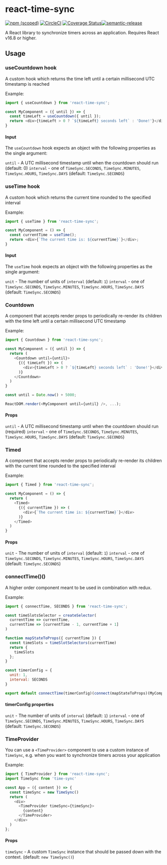 # react-time-sync

[![npm (scoped)](https://img.shields.io/npm/v/react-time-sync.svg)](https://www.npmjs.com/package/react-time-sync) [![CircleCI](https://circleci.com/gh/peterjuras/react-time-sync.svg?style=svg)](https://circleci.com/gh/peterjuras/react-time-sync) [![Coverage Status](https://coveralls.io/repos/github/peterjuras/react-time-sync/badge.svg?branch=master)](https://coveralls.io/github/peterjuras/react-time-sync?branch=master)[![semantic-release](https://img.shields.io/badge/%20%20%F0%9F%93%A6%F0%9F%9A%80-semantic--release-e10079.svg)](https://github.com/semantic-release/semantic-release)

A React library to synchronize timers across an application. Requires React v16.8 or higher.

## Usage

### useCountdown hook

A custom hook which returns the time left until a certain millisecond UTC timestamp is reached

Example:
```js
import { useCountdown } from 'react-time-sync';

const MyComponent = ({ until }) => {
  const timeLeft = useCountdown({ until });
  return <div>{timeLeft > 0 ? `${timeLeft} seconds left` : 'Done!'}</div>;
}
```

#### Input

The `useCountdown` hook expects an object with the following properties as the single argument:

`until` - A UTC millisecond timestamp until when the countdown should run (default: 0)
`interval` - one of `TimeSync.SECONDS`, `TimeSync.MINUTES`, `TimeSync.HOURS`, `TimeSync.DAYS` (default: `TimeSync.SECONDS`)

### useTime hook

A custom hook which returns the current time rounded to the specified interval

Example:
```js
import { useTime } from 'react-time-sync';

const MyComponent = () => {
  const currentTime = useTime();
  return <div>{`The current time is: ${currentTime}`}</div>;
}
```

#### Input

The `useTime` hook expects an object with the following properties as the single argument:

`unit` - The number of units of `interval` (default: `1`)
`interval` - one of `TimeSync.SECONDS`, `TimeSync.MINUTES`, `TimeSync.HOURS`, `TimeSync.DAYS` (default: `TimeSync.SECONDS`)

### Countdown

A component that accepts render props to periodically re-render its children with the time left until a certain millisecond UTC timestamp

Example:
```js
import { Countdown } from 'react-time-sync';

const MyComponent = ({ until }) => {
  return (
    <Countdown until={until}>
      {({ timeLeft }) => (
        <div>{timeLeft > 0 ? `${timeLeft} seconds left` : 'Done!'}</div>
      )}
    </Countdown>
  )
}

const until = Date.now() + 5000;

ReactDOM.render(<MyComponent until={until} />, ...);
```

#### Props

`until` - A UTC millisecond timestamp until when the countdown should run (required)
`interval` - one of `TimeSync.SECONDS`, `TimeSync.MINUTES`, `TimeSync.HOURS`, `TimeSync.DAYS` (default: `TimeSync.SECONDS`)

### Timed

A component that accepts render props to periodically re-render its children with the current time rounded to the specified interval

Example:
```js
import { Timed } from 'react-time-sync';

const MyComponent = () => {
  return (
    <Timed>
      {({ currentTime }) => (
        <div>{`The current time is: ${currentTime}`}</div>
      )}
    </Timed>
  )
}
```

#### Props

`unit` - The number of units of `interval` (default: `1`)
`interval` - one of `TimeSync.SECONDS`, `TimeSync.MINUTES`, `TimeSync.HOURS`, `TimeSync.DAYS` (default: `TimeSync.SECONDS`)

### connectTime()()

A higher order component meant to be used in combination with redux.

Example:
```js
import { connectTime, SECONDS } from 'react-time-sync';

const timeSlotsSelector = createSelector(
  currentTime => currentTime,
  currentTime => [currentTime - 1, currentTime + 1]
)

function mapStateToProps({ currentTime }) {
  const timeSlots = timeSlotSelectors(currentTime)
  return {
    timeSlots
  };
}

const timerConfig = {
  unit: 1,
  interval: SECONDS
}

export default connectTime(timerConfig)(connect(mapStateToProps)(MyComponent));
```

#### timerConfig properties

`unit` - The number of units of `interval` (default: `1`)
`interval` - one of `TimeSync.SECONDS`, `TimeSync.MINUTES`, `TimeSync.HOURS`, `TimeSync.DAYS` (default: `TimeSync.SECONDS`)


### TimeProvider

You can use a `<TimeProvider>` component to use a custom instance of `TimeSync`, e.g. when you want to synchronize timers across your application

Example:
```js
import { TimeProvider } from 'react-time-sync';
import TimeSync from 'time-sync'

const App = ({ content }) => {
  const timeSync = new TimeSync()
  return (
    <div>
      <TimeProvider timeSync={timeSync}>
        {content}
      </TimeProvider>
    </div>
  )
};
```

#### Props

`timeSync` - A custom `TimeSync` instance that should be passed down with the context. (default: `new TimeSync()`)
